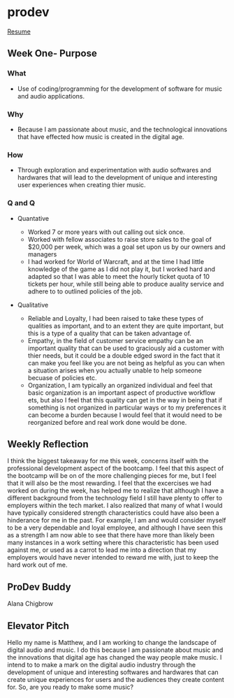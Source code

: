 # prodev

[Resume](MatthewJonesResume.pdf)




## Week One- Purpose

### What
  * Use of coding/programming for the development of software for music and audio applications. 
  
### Why

 * Because I am passionate about music, and the technological innovations that have effected how music is created in the digital age.

### How 

 * Through exploration and experimentation with audio softwares and hardwares that will lead to the development of unique and interesting user experiences when creating thier music.  

### Q and Q

 * Quantative 
   * Worked 7 or more years with out calling out sick once.  
   * Worked with fellow associates to raise store sales to the goal of $20,000 per week, which was a goal set upon us by our      owners and managers
   * I had worked for World of Warcraft, and at the time I had little knowledge of the game as I did not play it, but I worked hard and adapted so that I was able to meet the hourly ticket quota of 10 tickets per hour, while still being able to produce auality service and adhere to to outlined policies of the job.
   
 * Qualitative 
   * Reliable and Loyalty, I had been raised to take these types of qualities as important, and to an extent they are quite important, but this is a type of a quality that can be taken advantage of.  
   * Empathy, in the field of customer service empathy can be an important quality that can be used to graciously aid a customer 
   with thier needs, but it could be a double edged sword in the fact that it can make you feel like you are not being as helpful as you can when a situation arises when you actually unable to help someone becuase of policies etc.
   * Organization, I am typically an organized individual and feel that basic organization is an important aspect of productive workflow ets, but also I feel that this quality can get in the way in being that if something is not organized in particular ways or to my preferences it can become a burden because I would feel that it would need to be reorganized before and real work done would be done. 


## Weekly Reflection 

I think the biggest takeaway for me this week, concerns itself with the professional development aspect of the bootcamp.  I feel that this aspect of the bootcamp will be on of the more challenging pieces for me, but I feel that it will also be the most rewarding.  I feel that the excercises we had worked on during the week, has helped me to realize that although I have a different background from the technology field I still have plenty to offer to employers within the tech market.  I also realized that many of what I would have typically considered strength characteristics could have also been a hinderance for me in the past. For example, I am and would consider myself to be a very dependable and loyal employee, and although I have seen this as a strength I am now able to see that there have more than likely been many instances in a work setting where this characteristic has been used against me, or used as a carrot to lead me into a direction that my employers would have never intended to reward me with, just to keep the hard work out of me.  


## ProDev Buddy 

Alana Chigbrow

## Elevator Pitch 

Hello my name is Matthew, and I am working to change the landscape of digital audio and music.  I do this because I am passionate about music and the innovations that digital age has changed the way people make music.  I intend to to make a mark on the digital audio industry through the development of unique and interesting softwares and hardwares that can create unique experiences for users and the audiences they create content for.  So, are you ready to make some music?
